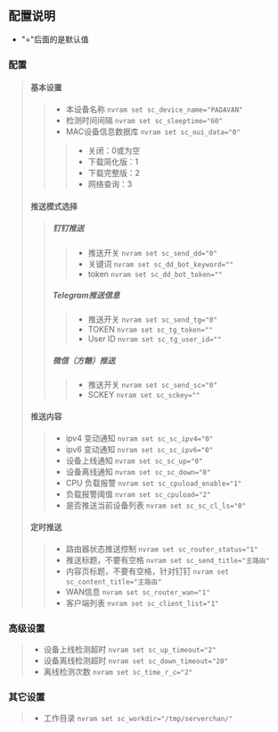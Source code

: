 ## 配置说明
* "="后面的是默认值
### 配置
>#### 基本设置
>>* 本设备名称 ```nvram set sc_device_name="PADAVAN"```
>>* 检测时间间隔 ```nvram set sc_sleeptime="60"```
>>* MAC设备信息数据库 ```nvram set sc_oui_data="0"```
>>> * 关闭：0或为空
>>> * 下载简化版：1
>>> * 下载完整版：2
>>> * 网络查询：3
>#### 推送模式选择
>>##### 钉钉推送
>>>* 推送开关 ```nvram set sc_send_dd="0"```
>>>* 关键词 ```nvram set sc_dd_bot_keyword=""```
>>>* token ```nvram set sc_dd_bot_token=""```
>>##### Telegram推送信息
>>>* 推送开关 ```nvram set sc_send_tg="0"```
>>>* TOKEN ```nvram set sc_tg_token=""```
>>>* User ID ```nvram set sc_tg_user_id=""```
>>#####  微信（方糖）推送
>>>* 推送开关 ```nvram set sc_send_sc="0"```
>>>*	SCKEY ```nvram set sc_sckey=""```
>#### 推送内容
>>* ipv4 变动通知 ```nvram set sc_sc_ipv4="0"```
>>* ipv6 变动通知 ```nvram set sc_sc_ipv6="0"```
>>* 设备上线通知 ```nvram set sc_sc_up="0"```
>>* 设备离线通知 ```nvram set sc_sc_down="0"```
>>* CPU 负载报警 ```nvram set sc_cpuload_enable="1"```
>>* 负载报警阈值 ```nvram set sc_cpuload="2"```
>>* 是否推送当前设备列表 ```nvram set sc_sc_cl_ls="0"```
>#### 定时推送
>>* 路由器状态推送控制 ```nvram set sc_router_status="1"```
>>* 推送标题，不要有空格 ```nvram set sc_send_title="主路由"```
>>* 内容页标题，不要有空格，针对钉钉 ```nvram set sc_content_title="主路由"```
>>* WAN信息 ```nvram set sc_router_wan="1"```
>>* 客户端列表 ```nvram set sc_client_list="1"```
### 高级设置
>* 设备上线检测超时 ```nvram set sc_up_timeout="2"```
>* 设备离线检测超时 ```nvram set sc_down_timeout="20"```
>* 离线检测次数 ```nvram set sc_time_r_c="2"```
### 其它设置
>* 工作目录 ```nvram set sc_workdir="/tmp/serverchan/"```
